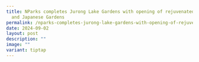 ```yaml
---
title: NParks completes Jurong Lake Gardens with opening of rejuvenated Chinese
  and Japanese Gardens
permalink: /nparks-completes-jurong-lake-gardens-with-opening-of-rejuvenated-chinese-and-japanese-gardens/
date: 2024-09-02
layout: post
description: ""
image: ""
variant: tiptap
---
```

